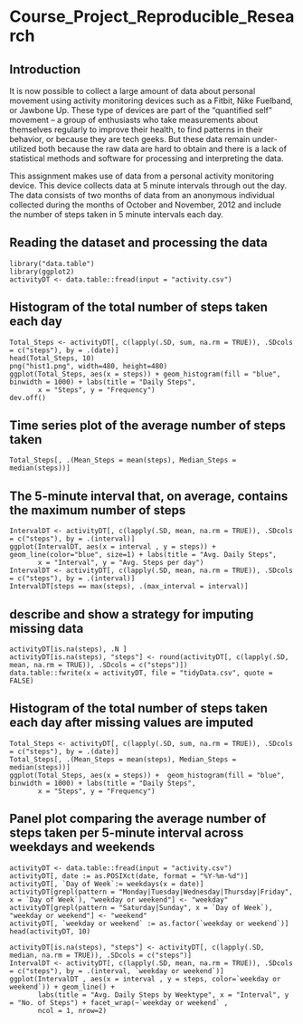 # Course_Project_Reproducible_Research
## Introduction
It is now possible to collect a large amount of data about personal movement using activity monitoring devices such as a Fitbit, Nike Fuelband, or Jawbone Up. These
type of devices are part of the “quantified self” movement – a group of enthusiasts who take measurements about themselves regularly to improve their health, to find
patterns in their behavior, or because they are tech geeks. But these data remain under-utilized both because the raw data are hard to obtain and there is a lack of
statistical methods and software for processing and interpreting the data.

This assignment makes use of data from a personal activity monitoring device. This device collects data at 5 minute intervals through out the day. The data consists
of two months of data from an anonymous individual collected during the months of October and November, 2012 and include the number of steps taken in 5 minute 
intervals each day.

## Reading the dataset and processing the data
```
library("data.table")
library(ggplot2)
activityDT <- data.table::fread(input = "activity.csv")
```

## Histogram of the total number of steps taken each day
```
Total_Steps <- activityDT[, c(lapply(.SD, sum, na.rm = TRUE)), .SDcols = c("steps"), by = .(date)] 
head(Total_Steps, 10)
png("hist1.png", width=480, height=480)
ggplot(Total_Steps, aes(x = steps)) + geom_histogram(fill = "blue", binwidth = 1000) + labs(title = "Daily Steps", 
       x = "Steps", y = "Frequency")
dev.off()
```

## Time series plot of the average number of steps taken
```
Total_Steps[, .(Mean_Steps = mean(steps), Median_Steps = median(steps))]
```

## The 5-minute interval that, on average, contains the maximum number of steps
```
IntervalDT <- activityDT[, c(lapply(.SD, mean, na.rm = TRUE)), .SDcols = c("steps"), by = .(interval)] 
ggplot(IntervalDT, aes(x = interval , y = steps)) + geom_line(color="blue", size=1) + labs(title = "Avg. Daily Steps",
       x = "Interval", y = "Avg. Steps per day")
IntervalDT <- activityDT[, c(lapply(.SD, mean, na.rm = TRUE)), .SDcols = c("steps"), by = .(interval)] 
IntervalDT[steps == max(steps), .(max_interval = interval)]
```

## describe and show a strategy for imputing missing data
```
activityDT[is.na(steps), .N ]
activityDT[is.na(steps), "steps"] <- round(activityDT[, c(lapply(.SD, mean, na.rm = TRUE)), .SDcols = c("steps")])
data.table::fwrite(x = activityDT, file = "tidyData.csv", quote = FALSE)
```

## Histogram of the total number of steps taken each day after missing values are imputed
```
Total_Steps <- activityDT[, c(lapply(.SD, sum, na.rm = TRUE)), .SDcols = c("steps"), by = .(date)]
Total_Steps[, .(Mean_Steps = mean(steps), Median_Steps = median(steps))]
ggplot(Total_Steps, aes(x = steps)) +  geom_histogram(fill = "blue", binwidth = 1000) + labs(title = "Daily Steps", 
       x = "Steps", y = "Frequency")
```


## Panel plot comparing the average number of steps taken per 5-minute interval across weekdays and weekends
```
activityDT <- data.table::fread(input = "activity.csv")
activityDT[, date := as.POSIXct(date, format = "%Y-%m-%d")]
activityDT[, `Day of Week`:= weekdays(x = date)]
activityDT[grepl(pattern = "Monday|Tuesday|Wednesday|Thursday|Friday", x = `Day of Week`), "weekday or weekend"] <- "weekday"
activityDT[grepl(pattern = "Saturday|Sunday", x = `Day of Week`), "weekday or weekend"] <- "weekend"
activityDT[, `weekday or weekend` := as.factor(`weekday or weekend`)]
head(activityDT, 10)
```
```
activityDT[is.na(steps), "steps"] <- activityDT[, c(lapply(.SD, median, na.rm = TRUE)), .SDcols = c("steps")]
IntervalDT <- activityDT[, c(lapply(.SD, mean, na.rm = TRUE)), .SDcols = c("steps"), by = .(interval, `weekday or weekend`)] 
ggplot(IntervalDT , aes(x = interval , y = steps, color=`weekday or weekend`)) + geom_line() +
       labs(title = "Avg. Daily Steps by Weektype", x = "Interval", y = "No. of Steps") + facet_wrap(~`weekday or weekend` ,
       ncol = 1, nrow=2)
```
